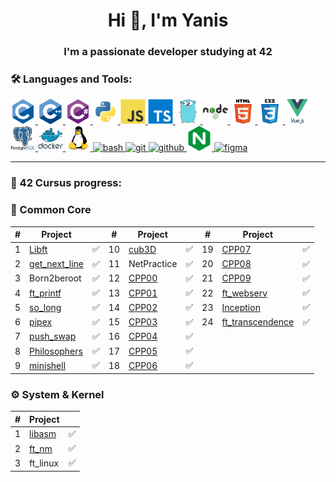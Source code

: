 <h1 align="center">Hi 👋, I'm Yanis</h1>
<h3 align="center">I'm a passionate developer studying at 42</h3>

<h3 align="left">🛠️ Languages and Tools:</h3>
<p align="left"> 
  <a href="https://www.cprogramming.com/" target="_blank"> 
    <img src="https://raw.githubusercontent.com/devicons/devicon/master/icons/c/c-original.svg" alt="c" width="40" height="40"/> 
  </a> 
  <a href="https://www.w3schools.com/cpp/" target="_blank"> 
    <img src="https://raw.githubusercontent.com/devicons/devicon/master/icons/cplusplus/cplusplus-original.svg" alt="cplusplus" width="40" height="40"/> 
  </a> 
  <a href="https://learn.microsoft.com/en-us/dotnet/csharp/" target="_blank"> 
    <img src="https://raw.githubusercontent.com/devicons/devicon/master/icons/csharp/csharp-original.svg" alt="csharp" width="40" height="40"/>
  </a>
  <a href="https://www.python.org" target="_blank"> 
    <img src="https://raw.githubusercontent.com/devicons/devicon/master/icons/python/python-original.svg" alt="python" width="40" height="40"/> 
  </a> 
  <a href="https://developer.mozilla.org/en-US/docs/Web/JavaScript" target="_blank"> 
    <img src="https://raw.githubusercontent.com/devicons/devicon/master/icons/javascript/javascript-original.svg" alt="javascript" width="40" height="40"/> 
  </a>
  <a href="https://www.typescriptlang.org/" target="_blank"> 
    <img src="https://raw.githubusercontent.com/devicons/devicon/master/icons/typescript/typescript-original.svg" alt="typescript" width="40" height="40"/>
  </a>
  <a href="https://golang.org" target="_blank"> 
    <img src="https://raw.githubusercontent.com/devicons/devicon/master/icons/go/go-original.svg" alt="go" width="40" height="40"/> 
  </a> 
  <a href="https://nodejs.org" target="_blank"> 
    <img src="https://raw.githubusercontent.com/devicons/devicon/master/icons/nodejs/nodejs-original-wordmark.svg" alt="nodejs" width="40" height="40"/> 
  </a> 
  <a href="https://www.w3.org/html/" target="_blank"> 
    <img src="https://raw.githubusercontent.com/devicons/devicon/master/icons/html5/html5-original-wordmark.svg" alt="html5" width="40" height="40"/> 
  </a> 
  <a href="https://www.w3schools.com/css/" target="_blank"> 
    <img src="https://raw.githubusercontent.com/devicons/devicon/master/icons/css3/css3-original-wordmark.svg" alt="css3" width="40" height="40"/> 
  </a> 
  <a href="https://vuejs.org/" target="_blank"> 
    <img src="https://raw.githubusercontent.com/devicons/devicon/master/icons/vuejs/vuejs-original-wordmark.svg" alt="vuejs" width="40" height="40"/> 
  </a> 
  <a href="https://www.postgresql.org" target="_blank"> 
    <img src="https://raw.githubusercontent.com/devicons/devicon/master/icons/postgresql/postgresql-original-wordmark.svg" alt="postgresql" width="40" height="40"/> 
  </a> 
  <a href="https://www.docker.com/" target="_blank"> 
    <img src="https://raw.githubusercontent.com/devicons/devicon/master/icons/docker/docker-original-wordmark.svg" alt="docker" width="40" height="40"/> 
  </a> 
  <a href="https://www.linux.org/" target="_blank"> 
    <img src="https://raw.githubusercontent.com/devicons/devicon/master/icons/linux/linux-original.svg" alt="linux" width="40" height="40"/> 
  </a> 
  <a href="https://www.gnu.org/software/bash/" target="_blank"> 
    <img src="https://www.vectorlogo.zone/logos/gnu_bash/gnu_bash-icon.svg" alt="bash" width="40" height="40"/> 
  </a> 
  <a href="https://git-scm.com/" target="_blank"> 
    <img src="https://www.vectorlogo.zone/logos/git-scm/git-scm-icon.svg" alt="git" width="40" height="40"/> 
  </a>
  <a href="https://github.com/" target="_blank"> 
    <img src="https://cdn.jsdelivr.net/gh/devicons/devicon/icons/github/github-original.svg" alt="github" width="40" height="40"/>
  </a>
  <a href="https://www.nginx.com" target="_blank"> 
    <img src="https://raw.githubusercontent.com/devicons/devicon/master/icons/nginx/nginx-original.svg" alt="nginx" width="40" height="40"/> 
  </a>
  <a href="https://www.figma.com/" target="_blank">
    <img src="https://www.vectorlogo.zone/logos/figma/figma-icon.svg" alt="figma" width="40" height="40"/>
  </a>
</p>

---

<h3 align="left">📂 42 Cursus progress:</h3>

### 🧩 Common Core

| #  | Project         |     | #  | Project         |     | #  | Project         |     |
|----|-----------------|-----|----|-----------------|-----|----|-----------------|-----|
| 1  | [Libft](https://github.com/Yac0de/libft) | ✅ | 10 | [cub3D](https://github.com/OmarTou76/cub3D) | ✅ | 19 | [CPP07](https://github.com/Yac0de/CPP07) | ✅ |
| 2  | [get_next_line](https://github.com/Yac0de/get_next_line) | ✅ | 11 | NetPractice | ✅ | 20 | [CPP08](https://github.com/Yac0de/CPP08) | ✅ |
| 3  | Born2beroot     | ✅ | 12 | [CPP00](https://github.com/Yac0de/CPP00) | ✅ | 21 | [CPP09](https://github.com/Yac0de/CPP09) | ✅ |
| 4  | [ft_printf](https://github.com/Yac0de/ft_printf) | ✅ | 13 | [CPP01](https://github.com/Yac0de/CPP01) | ✅ | 22 | [ft_webserv](https://github.com/uness7/ft_webserv) | ✅ |
| 5  | [so_long](https://github.com/Yac0de/so_long) | ✅ | 14 | [CPP02](https://github.com/Yac0de/CPP02) | ✅ | 23 | [Inception](https://github.com/Yac0de/Inception) | ✅ |
| 6  | [pipex](https://github.com/Yac0de/pipex) | ✅ | 15 | [CPP03](https://github.com/Yac0de/CPP03) | ✅ | 24 | [ft_transcendence](https://github.com/Yac0de/Transcendance) | ✅ |
| 7  | [push_swap](https://github.com/Yac0de/push_swap) | ✅ | 16 | [CPP04](https://github.com/Yac0de/CPP04) | ✅ |     |                     |     |
| 8  | [Philosophers](https://github.com/Yac0de/Philosophers) | ✅ | 17 | [CPP05](https://github.com/Yac0de/CPP05) | ✅ |     |                     |     |
| 9  | [minishell](https://github.com/Yac0de/minishell) | ✅ | 18 | [CPP06](https://github.com/Yac0de/CPP06) | ✅ |     |                     |     |


### ⚙️ System & Kernel

| #  | Project                                            |     |
|----|----------------------------------------------------|-----|
| 1  | [libasm](https://github.com/Yac0de/libasm)         | ✅ |
| 2  | [ft_nm](https://github.com/Yac0de/ft_nm)           | ✅ |
| 3  | ft_linux    | ✅ |
